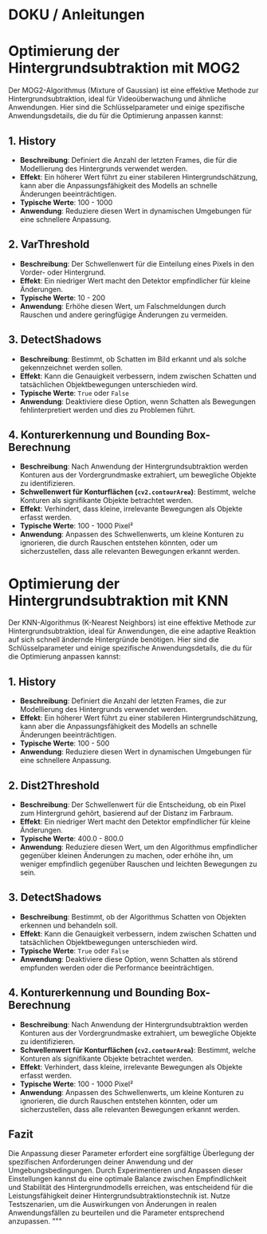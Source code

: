 # DOKU / Anleitungen

# Optimierung der Hintergrundsubtraktion mit MOG2

Der MOG2-Algorithmus (Mixture of Gaussian) ist eine effektive Methode zur Hintergrundsubtraktion, ideal für Videoüberwachung und ähnliche Anwendungen. Hier sind die Schlüsselparameter und einige spezifische Anwendungsdetails, die du für die Optimierung anpassen kannst:

## 1. **History**
- **Beschreibung**: Definiert die Anzahl der letzten Frames, die für die Modellierung des Hintergrunds verwendet werden.
- **Effekt**: Ein höherer Wert führt zu einer stabileren Hintergrundschätzung, kann aber die Anpassungsfähigkeit des Modells an schnelle Änderungen beeinträchtigen.
- **Typische Werte**: 100 - 1000
- **Anwendung**: Reduziere diesen Wert in dynamischen Umgebungen für eine schnellere Anpassung.

## 2. **VarThreshold**
- **Beschreibung**: Der Schwellenwert für die Einteilung eines Pixels in den Vorder- oder Hintergrund.
- **Effekt**: Ein niedriger Wert macht den Detektor empfindlicher für kleine Änderungen.
- **Typische Werte**: 10 - 200
- **Anwendung**: Erhöhe diesen Wert, um Falschmeldungen durch Rauschen und andere geringfügige Änderungen zu vermeiden.

## 3. **DetectShadows**
- **Beschreibung**: Bestimmt, ob Schatten im Bild erkannt und als solche gekennzeichnet werden sollen.
- **Effekt**: Kann die Genauigkeit verbessern, indem zwischen Schatten und tatsächlichen Objektbewegungen unterschieden wird.
- **Typische Werte**: `True` oder `False`
- **Anwendung**: Deaktiviere diese Option, wenn Schatten als Bewegungen fehlinterpretiert werden und dies zu Problemen führt.

## 4. **Konturerkennung und Bounding Box-Berechnung**
- **Beschreibung**: Nach Anwendung der Hintergrundsubtraktion werden Konturen aus der Vordergrundmaske extrahiert, um bewegliche Objekte zu identifizieren.
- **Schwellenwert für Konturflächen (`cv2.contourArea`)**: Bestimmt, welche Konturen als signifikante Objekte betrachtet werden.
- **Effekt**: Verhindert, dass kleine, irrelevante Bewegungen als Objekte erfasst werden.
- **Typische Werte**: 100 - 1000 Pixel²
- **Anwendung**: Anpassen des Schwellenwerts, um kleine Konturen zu ignorieren, die durch Rauschen entstehen könnten, oder um sicherzustellen, dass alle relevanten Bewegungen erkannt werden.


# Optimierung der Hintergrundsubtraktion mit KNN

Der KNN-Algorithmus (K-Nearest Neighbors) ist eine effektive Methode zur Hintergrundsubtraktion, ideal für Anwendungen, die eine adaptive Reaktion auf sich schnell ändernde Hintergründe benötigen. Hier sind die Schlüsselparameter und einige spezifische Anwendungsdetails, die du für die Optimierung anpassen kannst:

## 1. **History**
- **Beschreibung**: Definiert die Anzahl der letzten Frames, die zur Modellierung des Hintergrunds verwendet werden.
- **Effekt**: Ein höherer Wert führt zu einer stabileren Hintergrundschätzung, kann aber die Anpassungsfähigkeit des Modells an schnelle Änderungen beeinträchtigen.
- **Typische Werte**: 100 - 500
- **Anwendung**: Reduziere diesen Wert in dynamischen Umgebungen für eine schnellere Anpassung.

## 2. **Dist2Threshold**
- **Beschreibung**: Der Schwellenwert für die Entscheidung, ob ein Pixel zum Hintergrund gehört, basierend auf der Distanz im Farbraum.
- **Effekt**: Ein niedriger Wert macht den Detektor empfindlicher für kleine Änderungen.
- **Typische Werte**: 400.0 - 800.0
- **Anwendung**: Reduziere diesen Wert, um den Algorithmus empfindlicher gegenüber kleinen Änderungen zu machen, oder erhöhe ihn, um weniger empfindlich gegenüber Rauschen und leichten Bewegungen zu sein.

## 3. **DetectShadows**
- **Beschreibung**: Bestimmt, ob der Algorithmus Schatten von Objekten erkennen und behandeln soll.
- **Effekt**: Kann die Genauigkeit verbessern, indem zwischen Schatten und tatsächlichen Objektbewegungen unterschieden wird.
- **Typische Werte**: `True` oder `False`
- **Anwendung**: Deaktiviere diese Option, wenn Schatten als störend empfunden werden oder die Performance beeinträchtigen.

## 4. **Konturerkennung und Bounding Box-Berechnung**
- **Beschreibung**: Nach Anwendung der Hintergrundsubtraktion werden Konturen aus der Vordergrundmaske extrahiert, um bewegliche Objekte zu identifizieren.
- **Schwellenwert für Konturflächen (`cv2.contourArea`)**: Bestimmt, welche Konturen als signifikante Objekte betrachtet werden.
- **Effekt**: Verhindert, dass kleine, irrelevante Bewegungen als Objekte erfasst werden.
- **Typische Werte**: 100 - 1000 Pixel²
- **Anwendung**: Anpassen des Schwellenwerts, um kleine Konturen zu ignorieren, die durch Rauschen entstehen könnten, oder um sicherzustellen, dass alle relevanten Bewegungen erkannt werden.

## Fazit
Die Anpassung dieser Parameter erfordert eine sorgfältige Überlegung der spezifischen Anforderungen deiner Anwendung und der Umgebungsbedingungen. Durch Experimentieren und Anpassen dieser Einstellungen kannst du eine optimale Balance zwischen Empfindlichkeit und Stabilität des Hintergrundmodells erreichen, was entscheidend für die Leistungsfähigkeit deiner Hintergrundsubtraktionstechnik ist. Nutze Testszenarien, um die Auswirkungen von Änderungen in realen Anwendungsfällen zu beurteilen und die Parameter entsprechend anzupassen.
"""